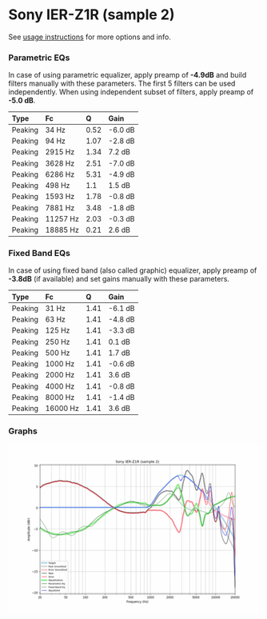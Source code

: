 # Sony IER-Z1R (sample 2)
See [usage instructions](https://github.com/jaakkopasanen/AutoEq#usage) for more options and info.

### Parametric EQs
In case of using parametric equalizer, apply preamp of **-4.9dB** and build filters manually
with these parameters. The first 5 filters can be used independently.
When using independent subset of filters, apply preamp of **-5.0 dB**.

| Type    | Fc       |    Q | Gain    |
|:--------|:---------|:-----|:--------|
| Peaking | 34 Hz    | 0.52 | -6.0 dB |
| Peaking | 94 Hz    | 1.07 | -2.8 dB |
| Peaking | 2915 Hz  | 1.34 | 7.2 dB  |
| Peaking | 3628 Hz  | 2.51 | -7.0 dB |
| Peaking | 6286 Hz  | 5.31 | -4.9 dB |
| Peaking | 498 Hz   | 1.1  | 1.5 dB  |
| Peaking | 1593 Hz  | 1.78 | -0.8 dB |
| Peaking | 7881 Hz  | 3.48 | -1.8 dB |
| Peaking | 11257 Hz | 2.03 | -0.3 dB |
| Peaking | 18885 Hz | 0.21 | 2.6 dB  |

### Fixed Band EQs
In case of using fixed band (also called graphic) equalizer, apply preamp of **-3.8dB**
(if available) and set gains manually with these parameters.

| Type    | Fc       |    Q | Gain    |
|:--------|:---------|:-----|:--------|
| Peaking | 31 Hz    | 1.41 | -6.1 dB |
| Peaking | 63 Hz    | 1.41 | -4.8 dB |
| Peaking | 125 Hz   | 1.41 | -3.3 dB |
| Peaking | 250 Hz   | 1.41 | 0.1 dB  |
| Peaking | 500 Hz   | 1.41 | 1.7 dB  |
| Peaking | 1000 Hz  | 1.41 | -0.6 dB |
| Peaking | 2000 Hz  | 1.41 | 3.6 dB  |
| Peaking | 4000 Hz  | 1.41 | -0.8 dB |
| Peaking | 8000 Hz  | 1.41 | -1.4 dB |
| Peaking | 16000 Hz | 1.41 | 3.6 dB  |

### Graphs
![](./Sony%20IER-Z1R%20(sample%202).png)